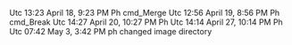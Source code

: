 Utc 13:23 April 18, 9:23 PM Ph
cmd_Merge
Utc 12:56 April 19, 8:56 PM Ph
cmd_Break
Utc 14:27 April 20, 10:27 PM Ph
Utc 14:14 April 27, 10:14 PM Ph
Utc 07:42 May 3, 3:42 PM ph
changed image directory
